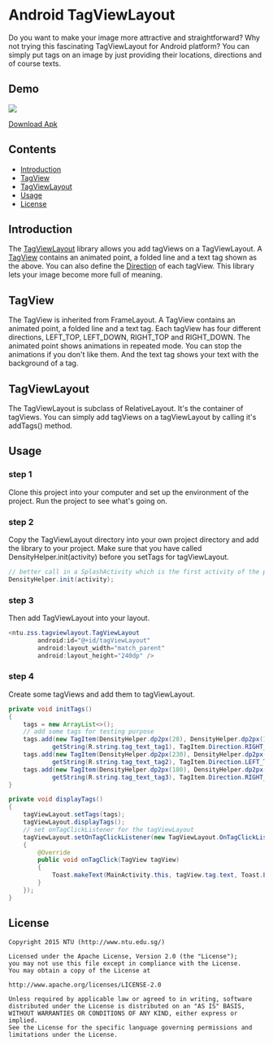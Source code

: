 # Android TagViewLayout

Do you want to make your image more attractive and straightforward? Why not trying this fascinating TagViewLayout for Android platform? You can simply put tags on an image by just providing their locations, directions and of course texts.

## Demo
![](https://raw.githubusercontent.com/ZhouShengsheng/AndroidTagViewLayout/master/demo_resources/tagviewlayout_demo.gif)

[Download Apk](https://github.com/ZhouShengsheng/AndroidTagViewLayout/blob/master/app/build/outputs/apk/app-debug.apk?raw=true)

## Contents
- [Introduction](#introduction)
- [TagView](#tagview)
- [TagViewLayout](#tagviewlayout)
- [Usage](#usage)
- [License](#license)

## Introduction
The [TagViewLayout](#tagViewLayout) library allows you add tagViews on a TagViewLayout. A [TagView](#tagView) contains an animated point, a folded line and a text tag shown as the above. You can also define the [Direction](#direction) of each tagView. This library lets your image become more full of meaning.

## TagView
The TagView is inherited from FrameLayout. A TagView contains an animated point, a folded line and a text tag. Each tagView has four different directions, LEFT_TOP, LEFT_DOWN, RIGHT_TOP and RIGHT_DOWN. The animated point shows animations in repeated mode. You can stop the animations if you don't like them. And the text tag shows your text with the background of a tag.

## TagViewLayout
The TagViewLayout is subclass of RelativeLayout. It's the container of tagViews. You can simply add tagViews on a tagViewLayout by calling it's addTags() method.

## Usage
### step 1
Clone this project into your computer and set up the environment of the project. Run the project to see what's going on.
### step 2
Copy the TagViewLayout directory into your own project directory and add the library to your project. Make sure that you have called DensityHelper.init(activity) before you setTags for tagViewLayout.
```java
// better call in a SplashActivity which is the first activity of the project
DensityHelper.init(activity);
```  
### step 3
Then add TagViewLayout into your layout.
```java
<ntu.zss.tagviewlayout.TagViewLayout
        android:id="@+id/tagViewLayout"
        android:layout_width="match_parent"
        android:layout_height="240dp" />
```  
### step 4
Create some tagViews and add them to tagViewLayout.
```java
private void initTags()
{
    tags = new ArrayList<>();
    // add some tags for testing purpose
    tags.add(new TagItem(DensityHelper.dp2px(28), DensityHelper.dp2px(162),
            getString(R.string.tag_text_tag1), TagItem.Direction.RIGHT_TOP));
    tags.add(new TagItem(DensityHelper.dp2px(230), DensityHelper.dp2px(50),
            getString(R.string.tag_text_tag2), TagItem.Direction.LEFT_TOP));
    tags.add(new TagItem(DensityHelper.dp2px(180), DensityHelper.dp2px(160),
            getString(R.string.tag_text_tag3), TagItem.Direction.RIGHT_BOTTOM));
}

private void displayTags()
{
    tagViewLayout.setTags(tags);
    tagViewLayout.displayTags();
    // set onTagClickListener for the tagViewLayout
    tagViewLayout.setOnTagClickListener(new TagViewLayout.OnTagClickListener()
    {
        @Override
        public void onTagClick(TagView tagView)
        {
            Toast.makeText(MainActivity.this, tagView.tag.text, Toast.LENGTH_SHORT).show();
        }
    });
}
```  

## License
    Copyright 2015 NTU (http://www.ntu.edu.sg/)

    Licensed under the Apache License, Version 2.0 (the "License");
    you may not use this file except in compliance with the License.
    You may obtain a copy of the License at

    http://www.apache.org/licenses/LICENSE-2.0

    Unless required by applicable law or agreed to in writing, software
    distributed under the License is distributed on an "AS IS" BASIS,
    WITHOUT WARRANTIES OR CONDITIONS OF ANY KIND, either express or implied.
    See the License for the specific language governing permissions and
    limitations under the License.
